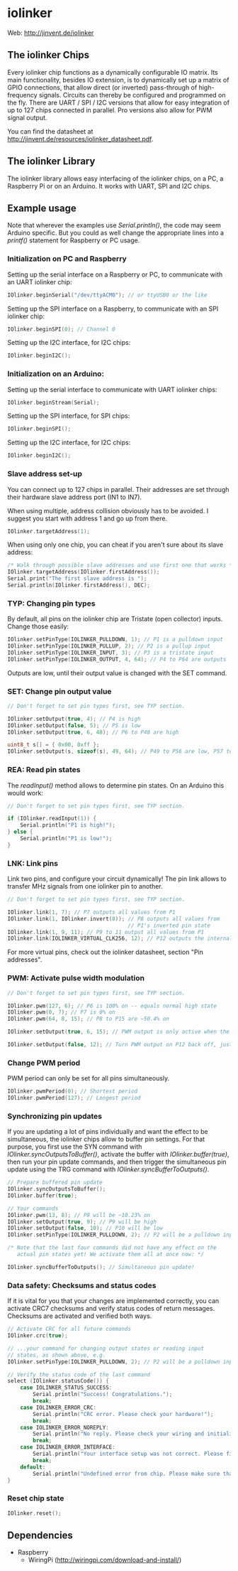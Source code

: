 # iolinker

Web: http://jinvent.de/iolinker

## The iolinker Chips

Every iolinker chip functions as a dynamically configurable IO matrix. Its main functionality, besides IO extension, is to dynamically set up a matrix of GPIO connections, that allow direct (or inverted) pass-through of high-frequency signals. Circuits can thereby be configured and programmed on the fly. There are UART / SPI / I2C versions that allow for easy integration of up to 127 chips connected in parallel. Pro versions also allow for PWM signal output.

You can find the datasheet at http://jinvent.de/resources/iolinker_datasheet.pdf.

## The iolinker Library

The iolinker library allows easy interfacing of the iolinker chips, on a PC, a Raspberry Pi or on an Arduino. It works with UART, SPI and I2C chips.

## Example usage

Note that wherever the examples use *Serial.println()*, the code may seem Arduino specific. But you could as well change the appropriate lines into a *printf()* statement for Raspberry or PC usage.

### Initialization on PC and Raspberry

Setting up the serial interface on a Raspberry or PC, to communicate with an UART iolinker chip:

```c++
IOlinker.beginSerial("/dev/ttyACM0"); // or ttyUSB0 or the like
```

Setting up the SPI interface on a Raspberry, to communicate with an SPI iolinker chip:
```c++
IOlinker.beginSPI(0); // Channel 0
```

Setting up the I2C interface, for I2C chips:
```c++
IOlinker.beginI2C();
```

### Initialization on an Arduino:

Setting up the serial interface to communicate with UART iolinker chips:

```c++
IOlinker.beginStream(Serial);
```

Setting up the SPI interface, for SPI chips:
```c++
IOlinker.beginSPI();
```

Setting up the I2C interface, for I2C chips:
```c++
IOlinker.beginI2C();
```

### Slave address set-up

You can connect up to 127 chips in parallel. Their addresses are set through their hardware slave address port (IN1 to IN7).

When using multiple, address collision obviously has to be avoided. I suggest you start with address 1 and go up from there.

```c++
IOlinker.targetAddress(1);
```

When using only one chip, you can cheat if you aren't sure about its slave address:

```c++
/* Walk through possible slave addresses and use first one that works */
IOlinker.targetAddress(IOlinker.firstAddress());
Serial.print("The first slave address is ");
Serial.println(IOlinker.firstAddress(), DEC);
```

### TYP: Changing pin types

By default, all pins on the iolinker chip are Tristate (open collector) inputs. Change those easily:

```c++
IOlinker.setPinType(IOLINKER_PULLDOWN, 1); // P1 is a pulldown input
IOlinker.setPinType(IOLINKER_PULLUP, 2); // P2 is a pullup input
IOlinker.setPinType(IOLINKER_INPUT, 3); // P3 is a tristate input
IOlinker.setPinType(IOLINKER_OUTPUT, 4, 64); // P4 to P64 are outputs
```

Outputs are low, until their output value is changed with the SET command.

### SET: Change pin output value

```c++
// Don't forget to set pin types first, see TYP section.

IOlinker.setOutput(true, 4); // P4 is high
IOlinker.setOutput(false, 5); // P5 is low
IOlinker.setOutput(true, 6, 48); // P6 to P48 are high

uint8_t s[] = { 0x00, 0xff };
IOlinker.setOutput(s, sizeof(s), 49, 64); // P49 to P56 are low, P57 to P64 are high
```

### REA: Read pin states

The *readInput()* method allows to determine pin states. On an Arduino this would work:

```c++
// Don't forget to set pin types first, see TYP section.

if (IOlinker.readInput(1)) {
    Serial.println("P1 is high!");
} else {
    Serial.println("P1 is low!");
}
```

### LNK: Link pins

Link two pins, and configure your circuit dynamically! The pin link allows to transfer MHz signals from one iolinker pin to another.

```c++
// Don't forget to set pin types first, see TYP section.

IOlinker.link(1, 7); // P7 outputs all values from P1
IOlinker.link(1, IOlinker.invert(8)); // P8 outputs all values from
                                      // P1's inverted pin state
IOlinker.link(1, 9, 11); // P9 to 11 output all values from P1
IOlinker.link(IOLINKER_VIRTUAL_CLK256, 12); // P12 outputs the internal iolinker clock divided by 256
```

For more virtual pins, check out the iolinker datasheet, section "Pin addresses".

### PWM: Activate pulse width modulation

```c++
// Don't forget to set pin types first, see TYP section.

IOlinker.pwm(127, 6); // P6 is 100% on -- equals normal high state
IOlinker.pwm(0, 7); // P7 is 0% on
IOlinker.pwm(64, 8, 15); // P8 to P15 are ~50.4% on

IOlinker.setOutput(true, 6, 15); // PWM output is only active when the pins are set to output type, and their output state is set to high

IOlinker.setOutput(false, 12); // Turn PWM output on P12 back off, just for demonstration
```

### Change PWM period

PWM period can only be set for all pins simultaneously.

```c++
IOlinker.pwmPeriod(0); // Shortest period
IOlinker.pwmPeriod(127); // Longest period
```

### Synchronizing pin updates

If you are updating a lot of pins individually and want the effect to be simultaneous, the iolinker chips allow to buffer pin settings. For that purpose, you first use the SYN command with *IOlinker.syncOutputsToBuffer()*, activate the buffer with *IOlinker.buffer(true)*, then run your pin update commands, and then trigger the simultaneous pin update using the TRG command with *IOlinker.syncBufferToOutputs()*.

```c++
// Prepare buffered pin update
IOlinker.syncOutputsToBuffer();
IOlinker.buffer(true);

// Your commands
IOlinker.pwm(13, 8); // P8 will be ~10.23% on
IOlinker.setOutput(true, 9); // P9 will be high
IOlinker.setOutput(false, 10); // P10 will be low
IOlinker.setPinType(IOLINKER_PULLDOWN, 2); // P2 will be a pulldown input

/* Note that the last four commands did not have any effect on the
   actual pin states yet! We activate them all at once now: */

IOlinker.syncBufferToOutputs(); // Simultaneous pin update!
```

### Data safety: Checksums and status codes

If it is vital for you that your changes are implemented correctly, you can activate CRC7 checksums and verify status codes of return messages. Checksums are activated and verified both ways.

```c++
// Activate CRC for all future commands
IOlinker.crc(true);

// ...your command for changing output states or reading input
// states, as shown above, e.g.
IOlinker.setPinType(IOLINKER_PULLDOWN, 2); // P2 will be a pulldown input

// Verify the status code of the last command
select (IOlinker.statusCode()) {
    case IOLINKER_STATUS_SUCCESS:
        Serial.println("Success! Congratulations.");
        break;
    case IOLINKER_ERROR_CRC:
        Serial.println("CRC error. Please check your hardware!");
        break;
    case IOLINKER_ERROR_NOREPLY:
        Serial.println("No reply. Please check your wiring and initialization!");
        break;
    case IOLINKER_ERROR_INTERFACE:
        Serial.println("Your interface setup was not correct. Please fix :)");
        break;
    default:
        Serial.println("Undefined error from chip. Please make sure that the message you sent made sense.");
}
```

### Reset chip state

```c++
IOlinker.reset();
```

## Dependencies

* Raspberry
  * WiringPi (http://wiringpi.com/download-and-install/)

